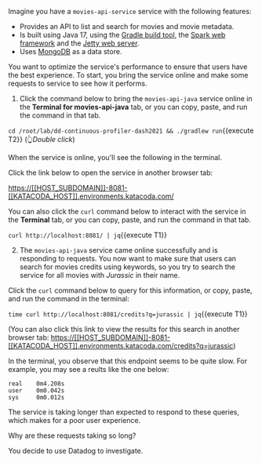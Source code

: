Imagine you have a `movies-api-service` service with the following features:

* Provides an API to list and search for movies and movie metadata.
* Is built using Java 17, using the [Gradle build tool](https://gradle.org/), the [Spark web framework](https://sparkjava.com/) and the
[Jetty web server](https://www.eclipse.org/jetty/).
* Uses [MongoDB](https://www.mongodb.com/) as a data store.

You want to optimize the service's performance to ensure that users have the best experience. To start, you bring the service online and make some requests to service to see how it performs. 

1. Click the command below to bring the `movies-api-java` service online in the **Terminal for movies-api-java** tab, or you can copy, paste, and run the command in that tab.

  `cd /root/lab/dd-continuous-profiler-dash2021 && ./gradlew run`{{execute T2}} (👆_Double click_)

  When the service is online, you'll see the following in the terminal.

  Click the link below to open the service in another browser tab:

  <https://[[HOST_SUBDOMAIN]]-8081-[[KATACODA_HOST]].environments.katacoda.com/>

  You can also click the `curl` command below to interact with the service in the **Terminal** tab, or you can copy, paste, and run the command in that tab.

  `curl http://localhost:8081/ | jq`{{execute T1}}

2. The `movies-api-java` service came online successfully and is responding to requests. You now want to make sure that users can search for movies credits using keywords, so you try to search the service for all movies with _Jurassic_ in their name.

  Click the `curl` command below to query for this information, or copy, paste, and run the command in the terminal:

  `time curl http://localhost:8081/credits?q=jurassic | jq`{{execute T1}}

  (You can also click this link to view the results for this search in another browser tab: <https://[[HOST_SUBDOMAIN]]-8081-[[KATACODA_HOST]].environments.katacoda.com/credits?q=jurassic>)

  In the terminal, you observe that this endpoint seems to be quite slow. For example, you may see a reults like the one below:

  ```
  real    0m4.208s
  user    0m0.042s
  sys     0m0.012s
  ```

  The service is taking longer than expected to respond to these queries, which makes for a poor user experience.

  Why are these requests taking so long? 
  
  You decide to use Datadog to investigate.
